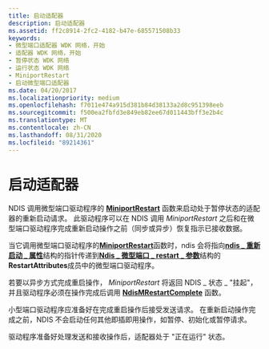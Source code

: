 ```yaml
---
title: 启动适配器
description: 启动适配器
ms.assetid: ff2c8914-2fc2-4182-b47e-685571508b33
keywords:
- 微型端口适配器 WDK 网络，开始
- 适配器 WDK 网络，开始
- 暂停状态 WDK 网络
- 运行状态 WDK 网络
- MiniportRestart
- 启动微型端口适配器
ms.date: 04/20/2017
ms.localizationpriority: medium
ms.openlocfilehash: f7011e474a915d381b84d38133a2d8c951398eeb
ms.sourcegitcommit: f500ea2fbfd3e849eb82ee67d011443bff3e2b4c
ms.translationtype: MT
ms.contentlocale: zh-CN
ms.lasthandoff: 08/31/2020
ms.locfileid: "89214361"
---
```

# <a name="starting-an-adapter"></a>启动适配器





NDIS 调用微型端口驱动程序的 [**MiniportRestart**](/windows-hardware/drivers/ddi/ndis/nc-ndis-miniport_restart) 函数来启动处于暂停状态的适配器的重新启动请求。 此驱动程序可以在 NDIS 调用 *MiniportRestart* 之后和在微型端口驱动程序完成重新启动操作之前（同步或异步）恢复指示已接收数据。

当它调用微型端口驱动程序的[**MiniportRestart**](/windows-hardware/drivers/ddi/ndis/nc-ndis-miniport_restart)函数时，ndis 会将指向[**ndis \_ 重新启动 \_ 属性**](/windows-hardware/drivers/ddi/ndis/ns-ndis-_ndis_restart_attributes)结构的指针传递到[**Ndis \_ 微型端口 \_ restart \_ 参数**](/windows-hardware/drivers/ddi/ndis/ns-ndis-_ndis_miniport_restart_parameters)结构的**RestartAttributes**成员中的微型端口驱动程序。

若要以异步方式完成重启操作， *MiniportRestart* 将返回 NDIS \_ 状态 \_ "挂起"，并且驱动程序必须在操作完成后调用 [**NdisMRestartComplete**](/windows-hardware/drivers/ddi/ndis/nf-ndis-ndismrestartcomplete) 函数。

小型端口驱动程序应准备好在完成重启操作后接受发送请求。 在重新启动操作完成之前，NDIS 不会启动任何其他即插即用操作，如暂停、初始化或暂停请求。

驱动程序准备好处理发送和接收操作后，适配器处于 "正在运行" 状态。

 

